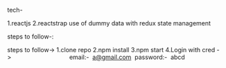 tech-

1.reactjs
2.reactstrap
use of dummy data with redux state management

steps to follow-:

steps to follow->
1.clone repo
2.npm install
3.npm start
4.Login with cred ->                                 
                    email:-  a@gmail.com 
                    password:-  abcd